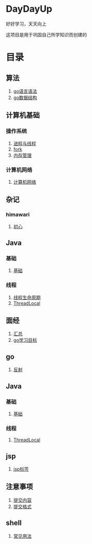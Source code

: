 # DayDayUp
好好学习，天天向上

这项目是用于巩固自己所学知识而创建的

# 目录

## 算法
1. [go语言语法](./algorithm/goGrammer.md)
2. [go数据结构](./algorithm/dataStructure.md)

## 计算机基础

### 操作系统

1. [进程与线程](./computerBasics/os/ProcessAndThread.md)
2. [fork](./computerBasics/os/Fork.md)
3. [内存管理](./computerBasics/os/MemoryManagement.md)

### 计算机网络

1. [计算机网络](./os/ComputerNetwork.md)

## 杂记
### himawari
1. [初心](./daily/himawari/initialCommit.md)

## Java

### 基础

1. [基础](./java/basic/basic.md)

### 线程

1. [线程生命周期](./java/thread/ThreadLifeCycle.md)
2. [ThreadLocal](./java/thread/ThreadLocal.md)

## 面经
1. [汇总](./interviewExperience/summary.md)
2. [go学习目标](./interviewExperience/goRequirement.md)

## go
1. [反射](./go/reflect.md)

## Java

### 基础

1. [基础](./java/basic/basic.md)

### 线程

1. [ThreadLocal](./java/thread/ThreadLocal.md)

## jsp
1. [jsp标签](./jsp/tag.md)

## 注意事项
1. [提交内容](./notice/content.md)
2. [提交格式](./notice/commitFormat.md)

## shell
1. [常见用法](./shell/commonUsage.md)







